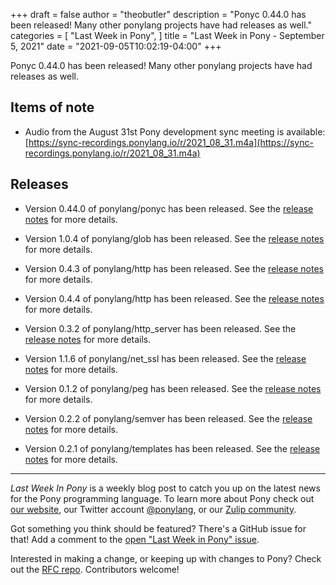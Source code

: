 +++
draft = false
author = "theobutler"
description = "Ponyc 0.44.0 has been released! Many other ponylang projects have had releases as well."
categories = [
    "Last Week in Pony",
]
title = "Last Week in Pony - September 5, 2021"
date = "2021-09-05T10:02:19-04:00"
+++

Ponyc 0.44.0 has been released! Many other ponylang projects have had releases as well.
<!--more-->

## Items of note

- Audio from the August 31st Pony development sync meeting is available: [https://sync-recordings.ponylang.io/r/2021_08_31.m4a](https://sync-recordings.ponylang.io/r/2021_08_31.m4a)

## Releases

- Version 0.44.0 of ponylang/ponyc has been released.
See the [release notes](https://github.com/ponylang/ponyc/releases/tag/0.44.0) for more details.

- Version 1.0.4 of ponylang/glob has been released.
See the [release notes](https://github.com/ponylang/glob/releases/tag/1.0.4) for more details.

- Version 0.4.3 of ponylang/http has been released.
See the [release notes](https://github.com/ponylang/http/releases/tag/0.4.3) for more details.

- Version 0.4.4 of ponylang/http has been released.
See the [release notes](https://github.com/ponylang/http/releases/tag/0.4.4) for more details.

- Version 0.3.2 of ponylang/http_server has been released.
See the [release notes](https://github.com/ponylang/http_server/releases/tag/0.3.2) for more details.

- Version 1.1.6 of ponylang/net_ssl has been released.
See the [release notes](https://github.com/ponylang/net_ssl/releases/tag/1.1.6) for more details.

- Version 0.1.2 of ponylang/peg has been released.
See the [release notes](https://github.com/ponylang/peg/releases/tag/0.1.2) for more details.

- Version 0.2.2 of ponylang/semver has been released.
See the [release notes](https://github.com/ponylang/semver/releases/tag/0.2.2) for more details.

- Version 0.2.1 of ponylang/templates has been released.
See the [release notes](https://github.com/ponylang/templates/releases/tag/0.2.1) for more details.

---

_Last Week In Pony_ is a weekly blog post to catch you up on the latest news for the Pony programming language. To learn more about Pony check out [our website](https://ponylang.io), our Twitter account [@ponylang](https://twitter.com/ponylang), or our [Zulip community](https://ponylang.zulipchat.com).

Got something you think should be featured? There's a GitHub issue for that! Add a comment to the [open "Last Week in Pony" issue](https://github.com/ponylang/ponylang.github.io/issues?q=is%3Aissue+is%3Aopen+label%3Alast-week-in-pony).

Interested in making a change, or keeping up with changes to Pony? Check out the [RFC repo](https://github.com/ponylang/rfcs). Contributors welcome!
